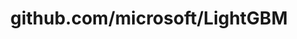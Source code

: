 ---
layout: post
title: github.com/microsoft/LightGBM
categories: link
tags: [انگلیسی, برنامه‌نویسی]
---